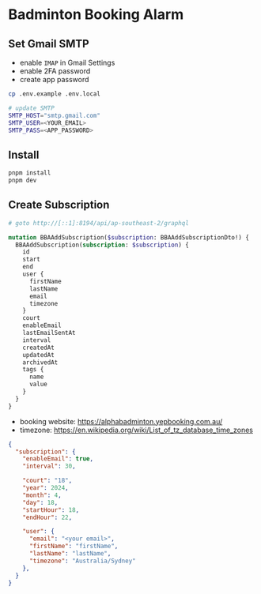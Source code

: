 # Badminton Booking Alarm


## Set Gmail SMTP
- enable `IMAP` in Gmail Settings
- enable 2FA password
- create app password 
```sh
cp .env.example .env.local

# update SMTP
SMTP_HOST="smtp.gmail.com"
SMTP_USER=<YOUR_EMAIL>
SMTP_PASS=<APP_PASSWORD>
```


## Install
```sh
pnpm install
pnpm dev
```

## Create Subscription
```sh
# goto http://[::1]:8194/api/ap-southeast-2/graphql
```

```graphql
mutation BBAAddSubscription($subscription: BBAAddSubscriptionDto!) {
  BBAAddSubscription(subscription: $subscription) {
    id
    start
    end
    user {
      firstName
      lastName
      email
      timezone
    }
    court
    enableEmail
    lastEmailSentAt
    interval
    createdAt
    updatedAt
    archivedAt
    tags {
      name
      value
    }
  }
}
```
- booking website: https://alphabadminton.yepbooking.com.au/
- timezone: https://en.wikipedia.org/wiki/List_of_tz_database_time_zones
```json
{
  "subscription": {
    "enableEmail": true,
    "interval": 30,

    "court": "18",
    "year": 2024,
    "month": 4,
    "day": 18,
    "startHour": 18,
    "endHour": 22,

    "user": {
      "email": "<your email>",
      "firstName": "firstName",
      "lastName": "lastName",
      "timezone": "Australia/Sydney"
    },
  }
}
```